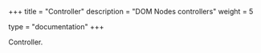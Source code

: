 +++
title = "Controller"
description = "DOM Nodes controllers"
weight = 5

type = "documentation"
+++

Controller.